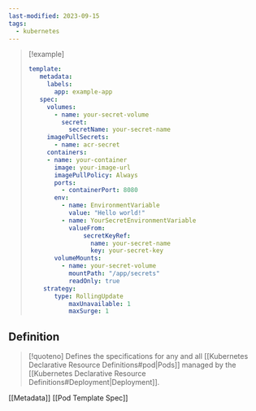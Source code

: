 ```yaml
---
last-modified: 2023-09-15
tags:
  - kubernetes
---
```

> [!example]
> ```yaml
> template:
>    metadata:
>      labels:
>        app: example-app
>    spec:
>      volumes:
>        - name: your-secret-volume
>          secret:
>            secretName: your-secret-name
>      imagePullSecrets:
>        - name: acr-secret
>      containers:
>      - name: your-container
>        image: your-image-url
>        imagePullPolicy: Always
>        ports:
>          - containerPort: 8080
>        env:
>          - name: EnvironmentVariable
>            value: "Hello world!"
>          - name: YourSecretEnvironmentVariable
>            valueFrom:
>                secretKeyRef:
>                  name: your-secret-name 
>                  key: your-secret-key
>        volumeMounts:
>          - name: your-secret-volume
>            mountPath: "/app/secrets"
>            readOnly: true
>     strategy:
>	     type: RollingUpdate
>		     maxUnavailable: 1
>		     maxSurge: 1
>  ```

## Definition

> [!quoteno]
> Defines the specifications for any and all [[Kubernetes Declarative Resource Definitions#pod|Pods]] managed by the [[Kubernetes Declarative Resource Definitions#Deployment|Deployment]].

[[Metadata]]
[[Pod Template Spec]]